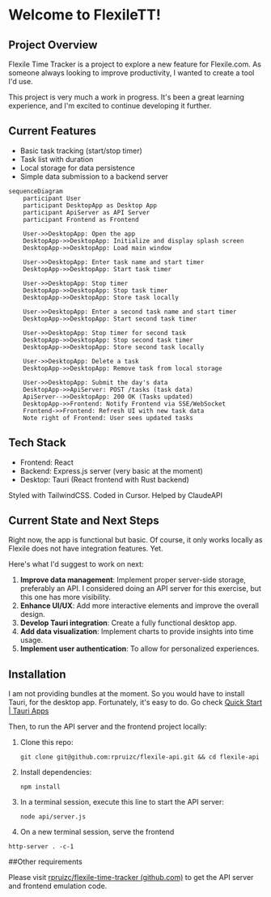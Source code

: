 # Welcome to FlexileTT!

## Project Overview

Flexile Time Tracker is a project to explore a new feature for Flexile.com. As someone always looking to improve productivity, I wanted to create a tool I'd use.

This project is very much a work in progress. It's been a great learning experience, and I'm excited to continue developing it further.

## Current Features

-   Basic task tracking (start/stop timer)
-   Task list with duration
-   Local storage for data persistence
-   Simple data submission to a backend server
```mermaid
sequenceDiagram
    participant User
    participant DesktopApp as Desktop App
    participant ApiServer as API Server
    participant Frontend as Frontend

    User->>DesktopApp: Open the app
    DesktopApp->>DesktopApp: Initialize and display splash screen
    DesktopApp->>DesktopApp: Load main window

    User->>DesktopApp: Enter task name and start timer
    DesktopApp->>DesktopApp: Start task timer

    User->>DesktopApp: Stop timer
    DesktopApp->>DesktopApp: Stop task timer
    DesktopApp->>DesktopApp: Store task locally

    User->>DesktopApp: Enter a second task name and start timer
    DesktopApp->>DesktopApp: Start second task timer

    User->>DesktopApp: Stop timer for second task
    DesktopApp->>DesktopApp: Stop second task timer
    DesktopApp->>DesktopApp: Store second task locally

    User->>DesktopApp: Delete a task
    DesktopApp->>DesktopApp: Remove task from local storage

    User->>DesktopApp: Submit the day's data
    DesktopApp->>ApiServer: POST /tasks (task data)
    ApiServer-->>DesktopApp: 200 OK (Tasks updated)
    DesktopApp->>Frontend: Notify Frontend via SSE/WebSocket
    Frontend->>Frontend: Refresh UI with new task data
    Note right of Frontend: User sees updated tasks
```

## Tech Stack

-   Frontend: React
-   Backend: Express.js server (very basic at the moment)
-   Desktop: Tauri (React frontend with Rust backend)

Styled with TailwindCSS. Coded in Cursor. Helped by ClaudeAPI


## Current State and Next Steps

Right now, the app is functional but basic. Of course, it only works locally as Flexile does not have integration features. Yet. 

Here's what I'd suggest to work on next:

1. **Improve data management**: Implement proper server-side storage, preferably an API. I considered doing an API server for this exercise, but this one has more visibility.
2.  **Enhance UI/UX**: Add more interactive elements and improve the overall design.
3.  **Develop Tauri integration**: Create a fully functional desktop app.
4.  **Add data visualization**: Implement charts to provide insights into time usage.
5.  **Implement user authentication**: To allow for personalized experiences.

## Installation

I am not providing bundles at the moment. So you would have to install Tauri, for the desktop app. Fortunately, it's easy to do. Go check [Quick Start | Tauri Apps](https://tauri.app/v1/guides/getting-started/setup/)

Then, to run the API server and the frontend project locally:

1.  Clone this repo:
    
    `git clone git@github.com:rpruizc/flexile-api.git && cd flexile-api`
    
2.  Install dependencies:
    
    `npm install`
    
3.  In a terminal session, execute this line to start the API server:
  
    `node api/server.js`

4. On a new terminal session, serve the frontend

`http-server . -c-1`
    

##Other requirements

Please visit [rpruizc/flexile-time-tracker (github.com)](https://github.com/rpruizc/flexile-time-tracker) to get the API server and frontend emulation code.
